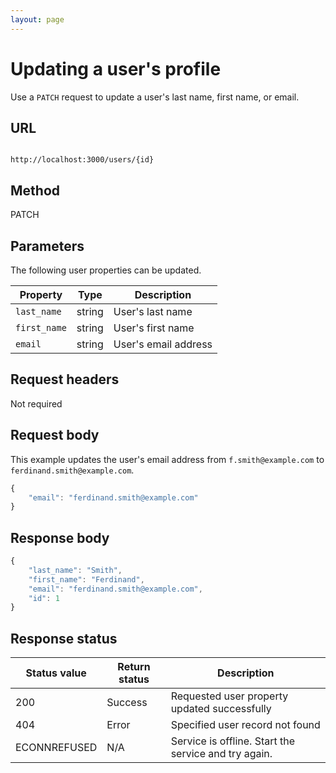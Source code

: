 ```yaml
---
layout: page
---
```


# Updating a user's profile

Use a `PATCH` request to update a user's last name, first name, or email.

## URL

```shell

http://localhost:3000/users/{id}

```

## Method

PATCH

## Parameters

The following user properties can be updated.

| Property | Type | Description |
| -------------- | ------ | ------------ |
| `last_name` | string | User's last name |
| `first_name` | string | User's first name |
| `email` | string | User's email address |

## Request headers

Not required

## Request body

This example updates the user's email address from `f.smith@example.com` to `ferdinand.smith@example.com`.

```js
{
    "email": "ferdinand.smith@example.com"
}
```

## Response body

```js
{
    "last_name": "Smith",
    "first_name": "Ferdinand",
    "email": "ferdinand.smith@example.com",
    "id": 1
}
```

## Response status

| Status value | Return status | Description |
| ------------ | ------------- | ----------- |
| 200 | Success | Requested user property updated successfully |
| 404 | Error | Specified user record not found |
| ECONNREFUSED | N/A | Service is offline. Start the service and try again. |
